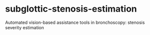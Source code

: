 # subglottic-stenosis-estimation
Automated vision-based assistance tools in bronchoscopy: stenosis severity estimation
